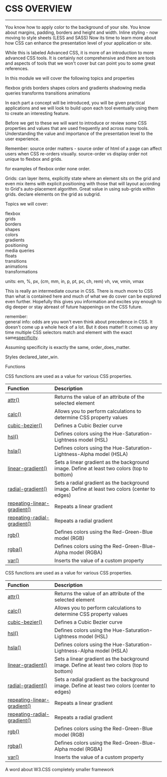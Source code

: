# CSS OVERVIEW

---
You know how to apply color to the background of your site. You know about margins, padding, borders and height and width. Inline styling - now moving to style sheets (LESS and SASS) Now its time to learn more about how CSS can enhance the presentation level of your application or site.

While this is labeled Advanced CSS, it is more of an introduction to more advanced CSS tools. It is certainly not comprehensive and there are tools and aspects of tools that we won't cover but can point you to some great references.

In this module we will cover the following topics and properties

flexbox
grids
borders
shapes
colors and gradients
shadowing
media queries
transforms
transitions
animations

In each part a concept will be introduced, you will be given practical applications and we will look to build upon each tool eventually using them to create an interesting feature.

Before we get to these we will want to introduce or review some CSS properties and values that are used frequently and across many tools. Understanding the value and importance of the presentation level to the user experience.

Remember: source order matters - source order of html of a page can affect users when CSS re-orders visually.  source-order vs display order not unique to flexbox and grids.

for examples of flexbox order none order.

Grids: can layer items, explicitly state where an element sits on the grid and even mix items with explicit positioning with those that will layout according to Grid's auto-placement algorithm.  Great value in using sub-grids within grids. declare elements on the grid as subgrid.

Topics we will cover:

flexbox  
grids  
borders  
shapes  
colors  
gradients  
positioning  
media queries  
floats  
transitions  
animations  
transformations

units: em, %, px, \(cm, mm, in, p, pt, pc, ch, rem\) vh, vw, vmin, vmax

This is really an intermediate course in CSS.  There is much more to CSS than what is contained here and much of what we do cover can be explored even further. Hopefully this gives you information and excites yoy enough to dig deeper or stay abreast of future happenings on the CSS future.

remember:  
general info: odds are you won't even think about precedence in CSS. It doesn't come up a whole heck of a lot. But it does matter! It comes up any time multiple CSS selectors match and element with the exact same[specificity](https://css-tricks.com/specifics-on-css-specificity/).

Assuming specificity is exactly the same, order\_does\_matter.

Styles declared\_later\_win.

Functions

CSS functions are used as a value for various CSS properties.

| Function | Description |
| :--- | :--- |
| [attr\(\)](https://www.w3schools.com/cssref/func_attr.asp) | Returns the value of an attribute of the selected element |
| [calc\(\)](https://www.w3schools.com/cssref/func_calc.asp) | Allows you to perform calculations to determine CSS property values |
| [cubic-bezier\(\)](https://www.w3schools.com/cssref/func_cubic-bezier.asp) | Defines a Cubic Bezier curve |
| [hsl\(\)](https://www.w3schools.com/cssref/func_hsl.asp) | Defines colors using the Hue-Saturation-Lightness model \(HSL\) |
| [hsla\(\)](https://www.w3schools.com/cssref/func_hsla.asp) | Defines colors using the Hue-Saturation-Lightness-Alpha model \(HSLA\) |
| [linear-gradient\(\)](https://www.w3schools.com/cssref/func_linear-gradient.asp) | Sets a linear gradient as the background image. Define at least two colors \(top to bottom\) |
| [radial-gradient\(\)](https://www.w3schools.com/cssref/func_radial-gradient.asp) | Sets a radial gradient as the background image. Define at least two colors \(center to edges\) |
| [repeating-linear-gradient\(\)](https://www.w3schools.com/cssref/func_repeating-linear-gradient.asp) | Repeats a linear gradient |
| [repeating-radial-gradient\(\)](https://www.w3schools.com/cssref/func_repeating-radial-gradient.asp) | Repeats a radial gradient |
| [rgb\(\)](https://www.w3schools.com/cssref/func_rgb.asp) | Defines colors using the Red-Green-Blue model \(RGB\) |
| [rgba\(\)](https://www.w3schools.com/cssref/func_rgba.asp) | Defines colors using the Red-Green-Blue-Alpha model \(RGBA\) |
| [var\(\)](https://www.w3schools.com/cssref/func_var.asp) | Inserts the value of a custom property |

CSS functions are used as a value for various CSS properties.

| Function | Description |
| :--- | :--- |
| [attr\(\)](https://www.w3schools.com/cssref/func_attr.asp) | Returns the value of an attribute of the selected element |
| [calc\(\)](https://www.w3schools.com/cssref/func_calc.asp) | Allows you to perform calculations to determine CSS property values |
| [cubic-bezier\(\)](https://www.w3schools.com/cssref/func_cubic-bezier.asp) | Defines a Cubic Bezier curve |
| [hsl\(\)](https://www.w3schools.com/cssref/func_hsl.asp) | Defines colors using the Hue-Saturation-Lightness model \(HSL\) |
| [hsla\(\)](https://www.w3schools.com/cssref/func_hsla.asp) | Defines colors using the Hue-Saturation-Lightness-Alpha model \(HSLA\) |
| [linear-gradient\(\)](https://www.w3schools.com/cssref/func_linear-gradient.asp) | Sets a linear gradient as the background image. Define at least two colors \(top to bottom\) |
| [radial-gradient\(\)](https://www.w3schools.com/cssref/func_radial-gradient.asp) | Sets a radial gradient as the background image. Define at least two colors \(center to edges\) |
| [repeating-linear-gradient\(\)](https://www.w3schools.com/cssref/func_repeating-linear-gradient.asp) | Repeats a linear gradient |
| [repeating-radial-gradient\(\)](https://www.w3schools.com/cssref/func_repeating-radial-gradient.asp) | Repeats a radial gradient |
| [rgb\(\)](https://www.w3schools.com/cssref/func_rgb.asp) | Defines colors using the Red-Green-Blue model \(RGB\) |
| [rgba\(\)](https://www.w3schools.com/cssref/func_rgba.asp) | Defines colors using the Red-Green-Blue-Alpha model \(RGBA\) |
| [var\(\)](https://www.w3schools.com/cssref/func_var.asp) | Inserts the value of a custom property |

A word about W3.CSS completely smaller framework

